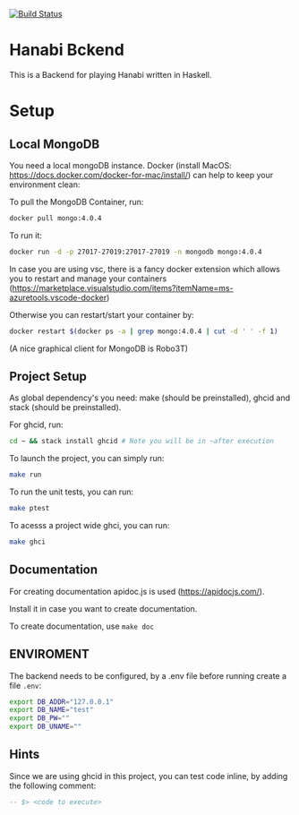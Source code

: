 [![Build Status](https://travis-ci.org/daehiff/hanabi-backend.svg?branch=master)](https://travis-ci.org/daehiff/hanabi-backend)

# Hanabi Bckend

This is a Backend for playing Hanabi written in Haskell.

# Setup

## Local MongoDB
You need a local mongoDB instance. Docker (install MacOS: https://docs.docker.com/docker-for-mac/install/) can help to keep your environment clean:

To pull the MongoDB Container, run:
```bash
docker pull mongo:4.0.4
```
To run it:
```bash
docker run -d -p 27017-27019:27017-27019 -n mongodb mongo:4.0.4
```
In case you are using vsc, there is a fancy docker extension which allows you to restart and manage your containers
(https://marketplace.visualstudio.com/items?itemName=ms-azuretools.vscode-docker)

Otherwise you can restart/start your container by: 
```bash
docker restart $(docker ps -a | grep mongo:4.0.4 | cut -d ' ' -f 1)
```

(A nice graphical client for MongoDB is Robo3T)
## Project Setup

As global dependency's you need: make (should be preinstalled), ghcid and stack (should be preinstalled).

For ghcid, run:
```bash
cd ~ && stack install ghcid # Note you will be in ~after execution
```


To launch the project, you can simply run: 
```bash
make run
```

To run the unit tests, you can run:
```bash
make ptest
```

To acesss a project wide ghci, you can run:

```bash
make ghci
```

## Documentation

For creating documentation apidoc.js is used (https://apidocjs.com/).

Install it in case you want to create documentation.

To create documentation, use `make doc`

## ENVIROMENT

The backend needs to be configured, by a .env file before running create a file `.env`:

```bash
export DB_ADDR="127.0.0.1"
export DB_NAME="test"
export DB_PW=""
export DB_UNAME=""
```
## Hints

Since we are using ghcid in this project, you can test code inline, by adding the following comment:
```haskell
-- $> <code to execute>
```